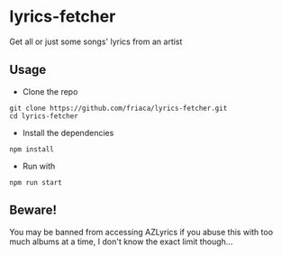 # lyrics-fetcher
Get all or just some songs' lyrics from an artist

## Usage

- Clone the repo 
```
git clone https://github.com/friaca/lyrics-fetcher.git
cd lyrics-fetcher
```
- Install the dependencies
```
npm install
```
- Run with
```
npm run start
```

## Beware!

You may be banned from accessing AZLyrics if you abuse this with too much albums at a time, I don't know the exact limit though...